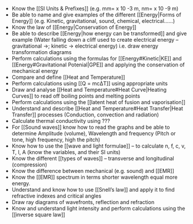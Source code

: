 - Know the [[SI Units & Prefixes]] (e.g. mm= x 10 -3 m, nm= x 10 -9 m)  
- Be able to name and give examples of the different [[Energy|Forms of Energy]] (e.g. Kinetic, gravitational, sound, chemical, electrical……)
- Know the law of [[Energy|Conservation of Energy]] 
- Be able to describe [[Energy|how energy can be transformed]] and give example (Water falling down a cliff used to create electrical energy – gravitational ->; kinetic -> electrical energy) i.e. draw energy transformation diagrams
- Perform calculations using the formulas for [[Energy#Kinetic|KE]] and [[Energy#Gravitational Potenial|GPE]] and applying the conservation of mechanical energy
- Compare and define [[Heat and Temperature]]
- Perform calculations using [[Q = mcΔT]] using appropriate units
- Draw and analyse [[Heat and Temperature#Heat Curve|Heating Curves]] to read off boiling points and melting points
- Perform calculations using the [[latent heat of fusion and vaporisation]]
- Understand and describe [[Heat and Temperature#Heat Transfer|Heat Transfer]] processes (Conduction, convection and radiation) 
- Calculate thermal conductivity using ???
- For [[Sound waves]] know how to read the graphs and be able to determine Amplitude (volume), Wavelength and frequency (Pitch or tone, high frequency, high the pitch)
- Know how to use the [[wave and light formulae]] – to calculate n, f, c, v, T, l, A (know the variables, and their SI units)  
- Know the different [[types of waves]] – transverse and longitudinal (compression)
- Know the difference between mechanical (e.g. sound) and [[EMR]] 
- Know the [[EMR]] spectrum in terms shorter wavelength equal more energy.
- Understand and know how to use [[Snell’s law]] and apply it to find refractive indexes and critical angles
- Draw ray diagrams of wavefronts, reflection and refraction
- Know and understand light intensity and perform calculations using the [[inverse square law]]